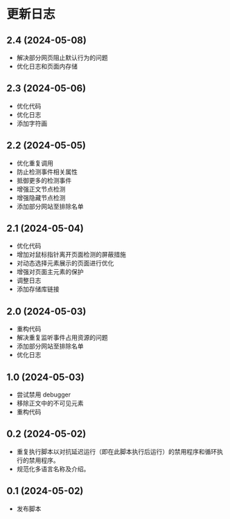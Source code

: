# 更新日志

## 2.4 (2024-05-08)

- 解决部分网页阻止默认行为的问题
- 优化日志和页面内存储

## 2.3 (2024-05-06)

- 优化代码
- 优化日志
- 添加字符画

## 2.2 (2024-05-05)

- 优化重复调用
- 防止检测事件相关属性
- 抵御更多的检测事件
- 增强正文节点检测
- 增强隐藏节点检测
- 添加部分网站至排除名单

## 2.1 (2024-05-04)

- 优化代码
- 增加对鼠标指针离开页面检测的屏蔽措施
- 对动态选择元素展示的页面进行优化
- 增强对页面主元素的保护
- 调整日志
- 添加存储库链接

## 2.0 (2024-05-03)

- 重构代码
- 解决重复监听事件占用资源的问题
- 添加部分网站至排除名单
- 优化日志

## 1.0 (2024-05-03)

- 尝试禁用 debugger
- 移除正文中的不可见元素
- 重构代码

## 0.2 (2024-05-02)

- 重复执行脚本以对抗延迟运行（即在此脚本执行后运行）的禁用程序和循环执行的禁用程序。
- 规范化多语言名称及介绍。

## 0.1 (2024-05-02)

- 发布脚本
